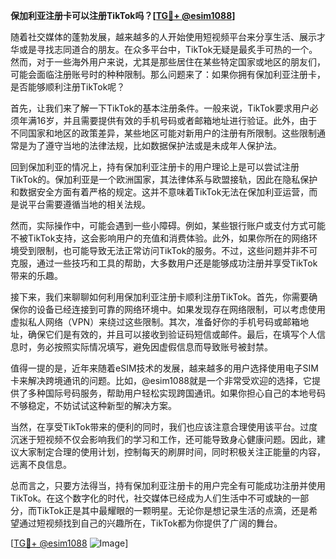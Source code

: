 **保加利亚注册卡可以注册TikTok吗？[[TG💪+ @esim1088](https://t.me/s/esim1088)]**

随着社交媒体的蓬勃发展，越来越多的人开始使用短视频平台来分享生活、展示才华或是寻找志同道合的朋友。在众多平台中，TikTok无疑是最炙手可热的一个。然而，对于一些海外用户来说，尤其是那些居住在某些特定国家或地区的朋友们，可能会面临注册账号时的种种限制。那么问题来了：如果你拥有保加利亚注册卡，是否能够顺利注册TikTok呢？

首先，让我们来了解一下TikTok的基本注册条件。一般来说，TikTok要求用户必须年满16岁，并且需要提供有效的手机号码或者邮箱地址进行验证。此外，由于不同国家和地区的政策差异，某些地区可能对新用户的注册有所限制。这些限制通常是为了遵守当地的法律法规，比如数据保护法或是未成年人保护法。

回到保加利亚的情况上，持有保加利亚注册卡的用户理论上是可以尝试注册TikTok的。保加利亚是一个欧洲国家，其法律体系与欧盟接轨，因此在隐私保护和数据安全方面有着严格的规定。这并不意味着TikTok无法在保加利亚运营，而是说平台需要遵循当地的相关法规。

然而，实际操作中，可能会遇到一些小障碍。例如，某些银行账户或支付方式可能不被TikTok支持，这会影响用户的充值和消费体验。此外，如果你所在的网络环境受到限制，也可能导致无法正常访问TikTok的服务。不过，这些问题并非不可克服，通过一些技巧和工具的帮助，大多数用户还是能够成功注册并享受TikTok带来的乐趣。

接下来，我们来聊聊如何利用保加利亚注册卡顺利注册TikTok。首先，你需要确保你的设备已经连接到可靠的网络环境中。如果发现存在网络限制，可以考虑使用虚拟私人网络（VPN）来绕过这些限制。其次，准备好你的手机号码或邮箱地址，确保它们是有效的，并且可以接收到验证码短信或邮件。最后，在填写个人信息时，务必按照实际情况填写，避免因虚假信息而导致账号被封禁。

值得一提的是，近年来随着eSIM技术的发展，越来越多的用户选择使用电子SIM卡来解决跨境通讯的问题。比如，@esim1088就是一个非常受欢迎的选择，它提供了多种国际号码服务，帮助用户轻松实现跨国通讯。如果你担心自己的本地号码不够稳定，不妨试试这种新型的解决方案。

当然，在享受TikTok带来的便利的同时，我们也应该注意合理使用该平台。过度沉迷于短视频不仅会影响我们的学习和工作，还可能导致身心健康问题。因此，建议大家制定合理的使用计划，控制每天的刷屏时间，同时积极关注正能量的内容，远离不良信息。

总而言之，只要方法得当，持有保加利亚注册卡的用户完全有可能成功注册并使用TikTok。在这个数字化的时代，社交媒体已经成为人们生活中不可或缺的一部分，而TikTok正是其中最耀眼的一颗明星。无论你是想记录生活的点滴，还是希望通过短视频找到自己的兴趣所在，TikTok都为你提供了广阔的舞台。

[[TG💪+ @esim1088](https://t.me/s/esim1088) ![Image](https://i.postimg.cc/4NQfJmqS/Snipaste-2025-05-13-00-14-12.png)]